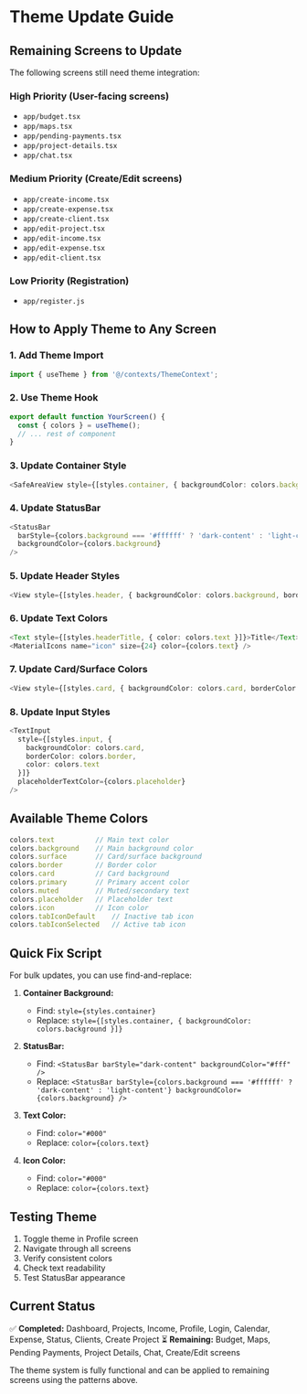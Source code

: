 # Theme Update Guide

## Remaining Screens to Update

The following screens still need theme integration:

### High Priority (User-facing screens)
- `app/budget.tsx`
- `app/maps.tsx` 
- `app/pending-payments.tsx`
- `app/project-details.tsx`
- `app/chat.tsx`

### Medium Priority (Create/Edit screens)
- `app/create-income.tsx`
- `app/create-expense.tsx`
- `app/create-client.tsx`
- `app/edit-project.tsx`
- `app/edit-income.tsx`
- `app/edit-expense.tsx`
- `app/edit-client.tsx`

### Low Priority (Registration)
- `app/register.js`

## How to Apply Theme to Any Screen

### 1. Add Theme Import
```typescript
import { useTheme } from '@/contexts/ThemeContext';
```

### 2. Use Theme Hook
```typescript
export default function YourScreen() {
  const { colors } = useTheme();
  // ... rest of component
}
```

### 3. Update Container Style
```typescript
<SafeAreaView style={[styles.container, { backgroundColor: colors.background }]}>
```

### 4. Update StatusBar
```typescript
<StatusBar 
  barStyle={colors.background === '#ffffff' ? 'dark-content' : 'light-content'} 
  backgroundColor={colors.background} 
/>
```

### 5. Update Header Styles
```typescript
<View style={[styles.header, { backgroundColor: colors.background, borderBottomColor: colors.border }]}>
```

### 6. Update Text Colors
```typescript
<Text style={[styles.headerTitle, { color: colors.text }]}>Title</Text>
<MaterialIcons name="icon" size={24} color={colors.text} />
```

### 7. Update Card/Surface Colors
```typescript
<View style={[styles.card, { backgroundColor: colors.card, borderColor: colors.border }]}>
```

### 8. Update Input Styles
```typescript
<TextInput
  style={[styles.input, { 
    backgroundColor: colors.card, 
    borderColor: colors.border, 
    color: colors.text 
  }]}
  placeholderTextColor={colors.placeholder}
/>
```

## Available Theme Colors

```typescript
colors.text          // Main text color
colors.background    // Main background color
colors.surface       // Card/surface background
colors.border        // Border color
colors.card          // Card background
colors.primary       // Primary accent color
colors.muted         // Muted/secondary text
colors.placeholder   // Placeholder text
colors.icon          // Icon color
colors.tabIconDefault    // Inactive tab icon
colors.tabIconSelected   // Active tab icon
```

## Quick Fix Script

For bulk updates, you can use find-and-replace:

1. **Container Background:**
   - Find: `style={styles.container}`
   - Replace: `style={[styles.container, { backgroundColor: colors.background }]}`

2. **StatusBar:**
   - Find: `<StatusBar barStyle="dark-content" backgroundColor="#fff" />`
   - Replace: `<StatusBar barStyle={colors.background === '#ffffff' ? 'dark-content' : 'light-content'} backgroundColor={colors.background} />`

3. **Text Color:**
   - Find: `color="#000"`
   - Replace: `color={colors.text}`

4. **Icon Color:**
   - Find: `color="#000"`
   - Replace: `color={colors.text}`

## Testing Theme

1. Toggle theme in Profile screen
2. Navigate through all screens
3. Verify consistent colors
4. Check text readability
5. Test StatusBar appearance

## Current Status

✅ **Completed:** Dashboard, Projects, Income, Profile, Login, Calendar, Expense, Status, Clients, Create Project
⏳ **Remaining:** Budget, Maps, Pending Payments, Project Details, Chat, Create/Edit screens

The theme system is fully functional and can be applied to remaining screens using the patterns above.
